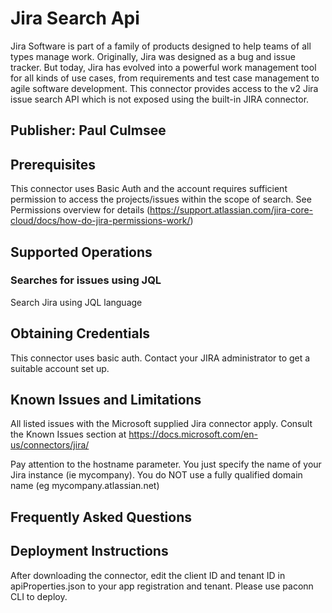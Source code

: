# Jira Search Api
Jira Software is part of a family of products designed to help teams of all types manage work. Originally, Jira was designed as a bug and issue tracker. But today, Jira has evolved into a powerful work management tool for all kinds of use cases, from requirements and test case management to agile software development. This connector provides access to the v2 Jira issue search API which is not exposed using the built-in JIRA connector.  

## Publisher: Paul Culmsee

## Prerequisites
This connector uses Basic Auth and the account requires sufficient permission to access the projects/issues within the scope of search. See Permissions overview for details (https://support.atlassian.com/jira-core-cloud/docs/how-do-jira-permissions-work/) 

## Supported Operations

### Searches for issues using JQL
Search Jira using JQL language

## Obtaining Credentials
This connector uses basic auth. Contact your JIRA administrator to get a suitable account set up. ​

## Known Issues and Limitations
All listed issues with the Microsoft supplied Jira connector apply. Consult the Known Issues section at https://docs.microsoft.com/en-us/connectors/jira/

Pay attention to the hostname parameter. You just specify the name of your Jira instance (ie mycompany). You do NOT use a fully qualified domain name (eg mycompany.atlassian.net) 

## Frequently Asked Questions

## Deployment Instructions
After downloading the connector, edit the client ID and tenant ID in apiProperties.json to your app registration and tenant. 
Please use paconn CLI to deploy.
